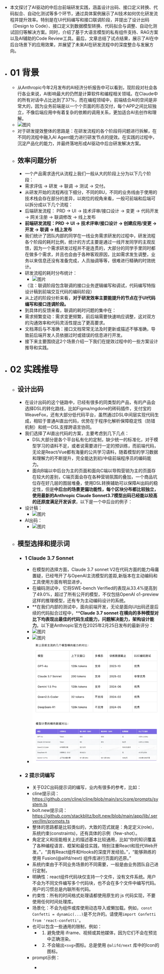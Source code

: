 - 本文探讨了AI驱动的中后台前端研发实践，涵盖设计出码、接口定义转换、代码拟合、自动化测试等多个环节，通过具体案例展示了AI技术如何优化研发流程并提升效率。特别是在UI代码编写和接口联调阶段，并提出了设计出码（Design to Code）、接口定义到数据模型转换、代码拟合与调整、自动化测试回归等解决方案。同时，介绍了基于大语言模型的私有组件支持、RAG方案以及AI辅助的Code Review工具。最后，文章总结了试点结果，展示了AI在中后台场景下的应用效果，并展望了未来AI在研发流程中的深度整合与发展方向。
- # 01 背景
	- 从Anthropic今年2月发布的AI经济分析报告中可以看到，现阶段对社会各行各业来说，AI影响最大的仍然是计算软件和编程相关领域。在Claude中的所有对话中占比达到了37%，而在编程领域中，前端结合AI的空间是非常大的，因为业务前端是以一个个页面的形态交付，每个APP之间比较独立，不像后端应用中有着复杂的依赖的调用关系，更加适合AI去创作和理解。
	- ![图片](https://mmbiz.qpic.cn/mmbiz_png/33P2FdAnjuibtTBDB96EIdhT3fe5R4wibCMiclX4go6ITeHmxYps4oSqJxWcG3V85nvyERLWUHK2MXevA7Krjg72Q/640?wx_fmt=png&from=appmsg&tp=webp&wxfrom=5&wx_lazy=1&wx_co=1)
	- 对于研发提效整体的思路是：在研发流程的各个阶段将问题进行拆解，在不同的流程中融入AI Agent能力进行研发节点的提效。在实践的过程中，沉淀产品化的能力，并最终落地形成AI驱动中后台研发解决方案。
	- ## 效率问题分析
		- 一个产品需求迭代从流程上我们一般从大的阶段上分为以下几个阶段：
		- 需求评估 -> 研发 -> 联调 -> 测试 -> 交付。
		- 从研发开始的流程再往下细分，不同的BU，不同的业务线由于使用的技术栈会存在部分的差异，以岗位的视角来看，一般可前端和后端可以拆分成以下几个流程：
		- 后端研发流程： PRD -> UI -> 技术评审/接口设计 -> 变更 -> 代码开发 -> 网关注册 -> 联调修改 -> 线上发布
		- **前端研发流程：PRD -> UI -> 技术评审/接口设计 -> 创建应用/变更 -> 开发 -> 联调 -> 线上发布**
		- 我们统计了团队内部的同学在一线业务需求研发的过程中，研发流程各个阶段的耗时比例，统计的方式主要是通过一线开发同学的主观反馈，因为一个需求研发过程并不是连贯的，大部分的同学手里同时都在做多个需求，并且也会由于各种客观原因，比如需求发生调整，业务以来信息还没有准备完成，人员抽调等等，很难进行精确的时效统计。
		- 研发流程的耗时分布统计：
			- ![图片](https://mmbiz.qpic.cn/mmbiz_png/33P2FdAnjuibtTBDB96EIdhT3fe5R4wibCbYDGH3TH2XibpQicsowjgG4fReibOric6sELklj67lOkCDDF6TymHnFCNQ/640?wx_fmt=png&from=appmsg&tp=webp&wxfrom=5&wx_lazy=1&wx_co=1)
		- （注：联调阶段包含联调的接口业务逻辑编写和调试，代码编写特指设计稿到前端交互代码的编码阶段）
		- 从上述的阶段分析来看，**对于研发效率主要能提升的节点在于UI代码编写和接口连调阶段。**
		- 到具体的反馈来看，联调的耗时问题的集中在：
		- 需求频繁变动：需求变更频繁，前后端需要快速响应调整，这对双方的沟通效率和代码灵活性提出了更高要求。
		- 文档滞后与不准确：接口文档常常无法及时更新或描述不够准确，导致前后端开发人员依据过时或错误的信息进行开发。
		- 接下来主要围绕这2个场景介绍一下我们在提效过程中的一些方案设计推导和实践。
- # 02 实践推导
	- ## 设计出码
		- 在设计出码的这个链路中，已经有很多的同类型的产品，有的产品会选择DSL的转化路线，比如Figma/mgdone的砖码插件，支付宝的WeaveFox，还有大部分低代码平台，虽然通过DSL中间层实现代码生成，相较于普通AI直出代码，优势在于程序化解析保障稳定性（防错机制）和统一DSL支撑跨语言协同。
		- 我们选择了AI直出代码的方案，主要考虑到几下几点：
			- DSL大部分是各个平台私有化的定制，缺少统一的标准化，对于模型学习的语料不足，或者说需要进行一定的预训练，而前端代码，无论是React/Vue都有海量的公共学习语料，随着模型的学习数据和理解力的不断提升，完全能达到初/中级前端程序员的编码能力。
			- 面向B端以中后台为主的页面和面向C端以导购营销为主的页面存在较大的差别，C端页面会存在各种营销氛围的叠加，一个商品坑位存在好几层的图层堆叠，使用DSL转换辅助可以保障AI出码的稳定性，但是**中后台的场景更偏功能性，每个区块分布都比较独立，使用最新的Anthropic Claude Sonnet3.7模型出码已经能以较高的还原度满足开发诉求**，以下是一个中后台的例子：
		- 设计稿：
			- ![图片](https://mmbiz.qpic.cn/mmbiz_png/33P2FdAnjuibtTBDB96EIdhT3fe5R4wibCmNVm3XYdK0c6uZcBHMPI5Vtw7OY1X1fAjEx98hLEsVicCZWqv6Sx0PA/640?wx_fmt=png&from=appmsg&tp=webp&wxfrom=5&wx_lazy=1&wx_co=1)
		- AI出码：
			- ![图片](https://mmbiz.qpic.cn/mmbiz_png/33P2FdAnjuibtTBDB96EIdhT3fe5R4wibC5hSa5h7hqqdicL2L2r1icDtINV7FuGNPjLMSKTOdEwpjRibbJK3vFQovg/640?wx_fmt=png&from=appmsg&tp=webp&wxfrom=5&wx_lazy=1&wx_co=1)
	- ## 模型选择和提示词
		- ### 1 Claude 3.7 Sonnet
			- 在模型的选择方面，Claude 3.7 sonnet V2在代码方面的能力毋庸置疑，已经甩开了与OpenAI主流模型的差距,新版本在主动编码和工具使用方面有明显进步。
			- 在编码测试中，它将SWE-bench Verified的表现从33.4%提高到了49.0%，超过了所有公开的模型，不仅包括OpenAI o1-preview这样的推理模型，还有专为主动编码设计的系统。
			- **在我们内部的测试中，面向前端开发，无论是面向UI出码还是后续的代码拟合过程中，****Claude 3.7 sonnet 在横向的多种模型对比下均表现出最佳的代码生成能力，问题解决能力，架构设计能力**。以下是Anthropic官方在2025年2月25日发布的最新评分：
			- ![图片](https://mmbiz.qpic.cn/mmbiz_png/33P2FdAnjuibtTBDB96EIdhT3fe5R4wibC8qJ7vVuibrzOh05biaH5QR0CtrLsgUQvoz1HPtSohF2ZMhZb2XAGI8Og/640?wx_fmt=png&from=appmsg&tp=webp&wxfrom=5&wx_lazy=1&wx_co=1)
			- ![图片](https://mmbiz.qpic.cn/mmbiz_png/33P2FdAnjuibtTBDB96EIdhT3fe5R4wibCNOQKOIxzFCibxyICmJWgWor4nYiaWH9vhwqN8vZiaiaSx4lCcQckV7RqibA/640?wx_fmt=png&from=appmsg&tp=webp&wxfrom=5&wx_lazy=1&wx_co=1)
			- ![image.png](../assets/image_1745245049212_0.png)
		- ### 2 提示词编写
			- 关于D2C出码提示词的编写，业内有很多的参考，比如：
			- cline提示词：https://github.com/cline/cline/blob/main/src/core/prompts/system.ts
			- bolt.new提示词：https://github.com/stackblitz/bolt.new/blob/main/app/lib/.server/llm/prompts.ts
			- 整体的思路都是比较类似的，大致的范式就是：角定定义(role)，系统约束(constraints)，还有具体的示例（few-shot）。
			- 角定定义和技能相关上的描述基本比较通用，比如“你的知识覆盖了各种编程语言、框架和最佳实践，特别注重React和现代Web开发。”，“具有React组件和Hooks的深度开发经验。”，“能够熟练的使用 Fusion(@alifd/next) 组件库进行页面的还原。”
			- 系统约束由于不同业务场景的不同需要，一般是由业务团队自己进行定制，
			- 明确性：react组件代码块仅支持一个文件，没有文件系统。用户不会为不同文件编写多个代码块，也不会在多个文件中编写代码。用户的习惯总是内联所有代码。
			- 约束性：所有的时间格式处理请都使用原生的 js 代码实现，不要使用任何时间处理库。
			- 场景化：不会为组件或库使用动态导入或懒加载。例如，`const Confetti = dynamic(...)`是不允许的。请使用`import Confetti from 'react-confetti'`。
			- 也可以包含一些通用的限制，例如：
				- 1. 避免使用 iframe、视频或其他媒体，因为它们不会在预览中正确渲染。
				- 2. 不会输出`<svg>`图标。总是使用 `@alifd/next` 库中的Icon的图标。
			- prompt示例：
				- ```apl
				  ```